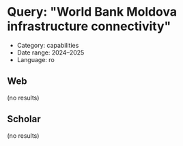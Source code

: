 # Query: "World Bank Moldova infrastructure connectivity"
- Category: capabilities
- Date range: 2024–2025
- Language: ro

## Web

(no results)

## Scholar

(no results)

